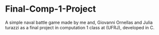 # Final-Comp-1-Project
A simple naval battle game made by me and, Giovanni Ornellas and Julia turazzi as a final project in computation 1 class at (UFRJ), developed in C.
